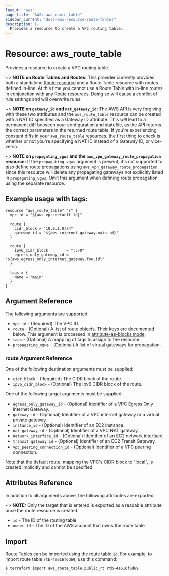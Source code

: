 ```yaml
---
layout: "aws"
page_title: "AWS: aws_route_table"
sidebar_current: "docs-aws-resource-route-table|"
description: |-
  Provides a resource to create a VPC routing table.
---
```


# Resource: aws_route_table

Provides a resource to create a VPC routing table.

~> **NOTE on Route Tables and Routes:** This provider currently
provides both a standalone [Route resource](route.html) and a Route Table resource with routes
defined in-line. At this time you cannot use a Route Table with in-line routes
in conjunction with any Route resources. Doing so will cause
a conflict of rule settings and will overwrite rules.

~> **NOTE on `gateway_id` and `nat_gateway_id`:** The AWS API is very forgiving with these two
attributes and the `aws_route_table` resource can be created with a NAT ID specified as a Gateway ID attribute.
This _will_ lead to a permanent diff between your configuration and statefile, as the API returns the correct
parameters in the returned route table. If you're experiencing constant diffs in your `aws_route_table` resources,
the first thing to check is whether or not you're specifying a NAT ID instead of a Gateway ID, or vice-versa.

~> **NOTE on `propagating_vgws` and the `aws_vpn_gateway_route_propagation` resource:**
If the `propagating_vgws` argument is present, it's not supported to _also_
define route propagations using `aws_vpn_gateway_route_propagation`, since
this resource will delete any propagating gateways not explicitly listed in
`propagating_vgws`. Omit this argument when defining route propagation using
the separate resource.

## Example usage with tags:

```hcl
resource "aws_route_table" "r" {
  vpc_id = "${aws_vpc.default.id}"

  route {
    cidr_block = "10.0.1.0/24"
    gateway_id = "${aws_internet_gateway.main.id}"
  }

  route {
    ipv6_cidr_block        = "::/0"
    egress_only_gateway_id = "${aws_egress_only_internet_gateway.foo.id}"
  }

  tags = {
    Name = "main"
  }
}
```

## Argument Reference

The following arguments are supported:

* `vpc_id` - (Required) The VPC ID.
* `route` - (Optional) A list of route objects. Their keys are documented below. This argument is processed in [attribute-as-blocks mode](/docs/configuration/attr-as-blocks.html).
* `tags` - (Optional) A mapping of tags to assign to the resource.
* `propagating_vgws` - (Optional) A list of virtual gateways for propagation.

### route Argument Reference

One of the following destination arguments must be supplied:

* `cidr_block` - (Required) The CIDR block of the route.
* `ipv6_cidr_block` - (Optional) The Ipv6 CIDR block of the route.

One of the following target arguments must be supplied:

* `egress_only_gateway_id` - (Optional) Identifier of a VPC Egress Only Internet Gateway.
* `gateway_id` - (Optional) Identifier of a VPC internet gateway or a virtual private gateway.
* `instance_id` - (Optional) Identifier of an EC2 instance.
* `nat_gateway_id` - (Optional) Identifier of a VPC NAT gateway.
* `network_interface_id` - (Optional) Identifier of an EC2 network interface.
* `transit_gateway_id` - (Optional) Identifier of an EC2 Transit Gateway.
* `vpc_peering_connection_id` - (Optional) Identifier of a VPC peering connection.

Note that the default route, mapping the VPC's CIDR block to "local", is created implicitly and cannot be specified.

## Attributes Reference

In addition to all arguments above, the following attributes are exported:

~> **NOTE:** Only the target that is entered is exported as a readable
attribute once the route resource is created.

* `id` - The ID of the routing table.
* `owner_id` - The ID of the AWS account that owns the route table.

## Import

Route Tables can be imported using the route table `id`. For example, to import
route table `rtb-4e616f6d69`, use this command:

```
$ terraform import aws_route_table.public_rt rtb-4e616f6d69
```
